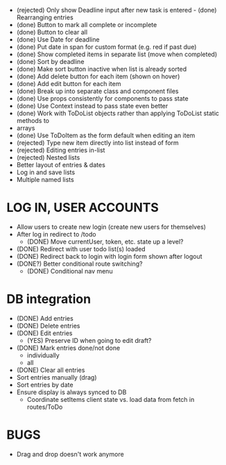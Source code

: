- (rejected) Only show Deadline input after new task is entered - (done) Rearranging entries
- (done) Button to mark all complete or incomplete
- (done) Button to clear all
- (done) Use Date for deadline
- (done) Put date in span for custom format (e.g. red if past due)
- (done) Show completed items in separate list (move when completed)
- (done) Sort by deadline
- (done) Make sort button inactive when list is already sorted
- (done) Add delete button for each item (shown on hover)
- (done) Add edit button for each item
- (done) Break up into separate class and component files
- (done) Use props consistently for components to pass state
- (done) Use Context instead to pass state even better
- (done) Work with ToDoList objects rather than applying ToDoList static methods to
-  arrays
- (done) Use ToDoItem as the form default when editing an item
- (rejected) Type new item directly into list instead of form
- (rejected) Editing entries in-list
- (rejected) Nested lists
- Better layout of entries & dates
- Log in and save lists
- Multiple named lists

# LOG IN, USER ACCOUNTS

- Allow users to create new login (create new users for themselves)
- After log in redirect to /todo 
    - (DONE) Move currentUser, token, etc. state up a level?
- (DONE) Redirect with user todo list(s) loaded
- (DONE) Redirect back to login with login form shown after logout
- (DONE?) Better conditional route switching?
    - (DONE) Conditional nav menu

# DB integration

- (DONE) Add entries
- (DONE) Delete entries
- (DONE) Edit entries
    - (YES) Preserve ID when going to edit draft?
- (DONE) Mark entries done/not done    
    - individually
    - all
- (DONE) Clear all entries
- Sort entries manually (drag)
- Sort entries by date
- Ensure display is always synced to DB
    - Coordinate setItems client state vs. load data from fetch in routes/ToDo

# BUGS
- Drag and drop doesn't work anymore
